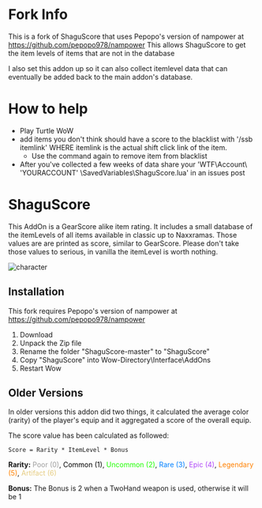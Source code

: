 # Fork Info
This is a fork of ShaguScore that uses Pepopo's version of nampower at https://github.com/pepopo978/nampower
This allows ShaguScore to get the item levels of items that are not in the database

I also set this addon up so it can also collect itemlevel data that can eventually be added back to the main addon's database.

# How to help
- Play Turtle WoW
- add items you don't think should have a score to the blacklist with '/ssb itemlink' WHERE itemlink is the actual shift click link of the item.
    - Use the command again to remove item from blacklist
- After you've collected a few weeks of data share your 'WTF\Account\ 'YOURACCOUNT' \SavedVariables\ShaguScore.lua' in an issues post

# ShaguScore
This AddOn is a GearScore alike item rating. It includes a small database of the itemLevels of all items available in classic up to Naxxramas. Those values are are printed as score, similar to GearScore. Please don't take those values to serious, in vanilla the itemLevel is worth nothing.

![character](https://raw.githubusercontent.com/shagu/ShaguAddons/master/_img/ShaguScore/character.jpg)

## Installation
This fork requires Pepopo's version of nampower at https://github.com/pepopo978/nampower
1. Download 
2. Unpack the Zip file
3. Rename the folder "ShaguScore-master" to "ShaguScore"
4. Copy "ShaguScore" into Wow-Directory\Interface\AddOns
5. Restart Wow

## Older Versions

In older versions this addon did two things, it calculated the average color (rarity) of the player's equip and it aggregated a score of the overall equip.

The score value has been calculated as followed:

    Score = Rarity * ItemLevel * Bonus

**Rarity:**
<span style="color: #9d9d9d">Poor (0)</span>,
<span style="color: #000000">Common (1)</span>,
<span style="color: #1eff00">Uncommon (2)</span>,
<span style="color: #0080ff">Rare (3)</span>,
<span style="color: #b048f8">Epic (4)</span>,
<span style="color: #ff8000">Legendary (5)</span>,
<span style="color: #e6cc80">Artifact (6)</span>

**Bonus:** 
The Bonus is 2 when a TwoHand weapon is used, otherwise it will be 1